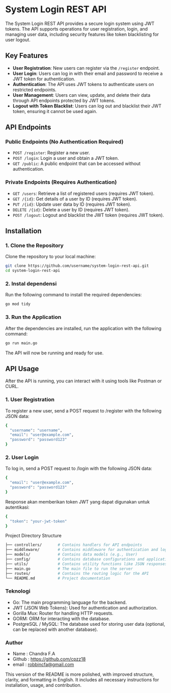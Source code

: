 # System Login REST API

The System Login REST API provides a secure login system using JWT tokens. The API supports operations for user registration, login, and managing user data, including security features like token blacklisting for user logout.

## Key Features

- **User Registration**: New users can register via the `/register` endpoint.
- **User Login**: Users can log in with their email and password to receive a JWT token for authentication.
- **Authentication**: The API uses JWT tokens to authenticate users on restricted endpoints.
- **User Management**: Users can view, update, and delete their data through API endpoints protected by JWT tokens.
- **Logout with Token Blacklist**: Users can log out and blacklist their JWT token, ensuring it cannot be used again.

## API Endpoints

### Public Endpoints (No Authentication Required)

- `POST /register`: Register a new user.
- `POST /login`: Login a user and obtain a JWT token.
- `GET /public`: A public endpoint that can be accessed without authentication.

### Private Endpoints (Requires Authentication)

- `GET /users`: Retrieve a list of registered users (requires JWT token).
- `GET /{id}`: Get details of a user by ID (requires JWT token).
- `PUT /{id}`: Update user data by ID (requires JWT token).
- `DELETE /{id}`: Delete a user by ID (requires JWT token).
- `POST /logout`: Logout and blacklist the JWT token (requires JWT token).

## Installation

### 1. Clone the Repository

Clone the repository to your local machine:

```bash
git clone https://github.com/username/system-login-rest-api.git
cd system-login-rest-api
```

### 2. Instal dependensi
Run the following command to install the required dependencies:
```bash
go mod tidy
```

### 3. Run the Application
After the dependencies are installed, run the application with the following command:
```bash
go run main.go
```
The API will now be running and ready for use.

## API Usage
After the API is running, you can interact with it using tools like Postman or CURL.

### 1. User Registration
To register a new user, send a POST request to /register with the following JSON data:

```bash
{
  "username": "username",
  "email": "user@example.com",
  "password": "password123"
}
```
### 2. User Login
To log in, send a POST request to /login with the following JSON data:

```bash
{
  "email": "user@example.com",
  "password": "password123"
}
```
Response akan memberikan token JWT yang dapat digunakan untuk autentikasi:
```bash
{
  "token": "your-jwt-token"
}
```
Project Directory Structure
```bash
├── controllers/       # Contains handlers for API endpoints
├── middleware/        # Contains middleware for authentication and logging
├── models/            # Contains data models (e.g., User)
├── config/            # Contains database configurations and application setup
├── utils/             # Contains utility functions like JSON responses
├── main.go            # The main file to run the server
├── routes/            # Contains the routing logic for the API
└── README.md          # Project documentation

```
### Teknologi 
- Go: The main programming language for the backend.
- JWT (JSON Web Tokens): Used for authentication and authorization.
- Gorilla Mux: Router for handling HTTP requests.
- GORM: ORM for interacting with the database.
- PostgreSQL / MySQL: The database used for storing user data (optional, can be replaced   with another database).
### Author
- Name : Chandra F.A
- Github : https://github.com/cpzz18
- email : robbincfa@gmail.com

This version of the README is more polished, with improved structure, clarity, and formatting in English. It includes all necessary instructions for installation, usage, and contribution.
